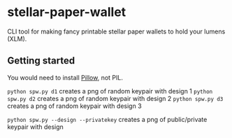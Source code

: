 # stellar-paper-wallet
CLI tool for making fancy printable stellar paper wallets to hold your lumens (XLM).

## Getting started

You would need to install [Pillow](http://pillow.readthedocs.io/en/3.0.x/installation.html), not PIL.

`python spw.py d1` creates a png of random keypair with design 1
`python spw.py d2` creates a png of random keypair with design 2
`python spw.py d3` creates a png of random keypair with design 3

`python spw.py --design --privatekey` creates a png of public/private keypair with design
